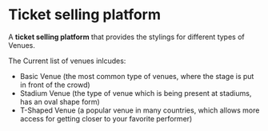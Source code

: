 # Ticket selling platform

A **ticket selling platform** that provides the stylings for different types of Venues.

The Current list of venues inlcudes:

- Basic Venue (the most common type of venues, where the stage is put in front of the crowd)
- Stadium Venue (the type of venue which is being present at stadiums, has an oval shape form)
- T-Shaped Venue (a popular venue in many countries, which allows more access for getting closer to your favorite performer)
